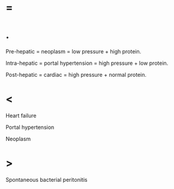 # =

# .

Pre-hepatic = neoplasm = low pressure + high protein.

Intra-hepatic = portal hypertension = high pressure + low protein.

Post-hepatic = cardiac = high pressure + normal protein.

# <

Heart failure

Portal hypertension

Neoplasm

# >

Spontaneous bacterial peritonitis
